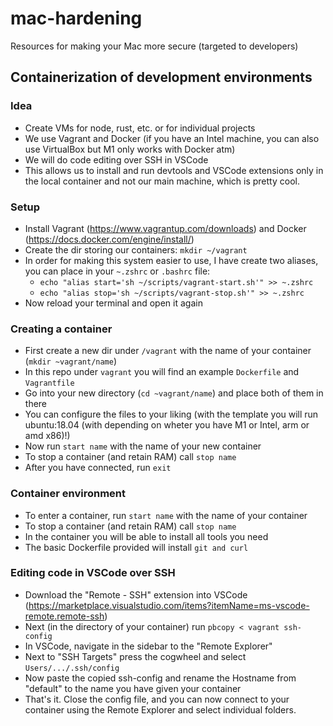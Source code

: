 # mac-hardening
Resources for making your Mac more secure (targeted to developers)

## Containerization of development environments
### Idea
- Create VMs for node, rust, etc. or for individual projects
- We use Vagrant and Docker (if you have an Intel machine, you can also use VirtualBox but M1 only works with Docker atm)
- We will do code editing over SSH in VSCode
- This allows us to install and run devtools and VSCode extensions only in the local container and not our main machine, which is pretty cool.

### Setup
- Install Vagrant (https://www.vagrantup.com/downloads) and Docker (https://docs.docker.com/engine/install/)
- Create the dir storing our containers: `mkdir ~/vagrant`
- In order for making this system easier to use, I have create two aliases, you can place in your `~.zshrc` or `.bashrc` file:
  - `echo "alias start='sh ~/scripts/vagrant-start.sh'" >> ~.zshrc`
  - `echo "alias stop='sh ~/scripts/vagrant-stop.sh'" >> ~.zshrc`
- Now reload your terminal and open it again

### Creating a container
- First create a new dir under `/vagrant` with the name of your container (`mkdir ~vagrant/name`)
- In this repo under `vagrant` you will find an example `Dockerfile` and `Vagrantfile`
- Go into your new directory (`cd ~vagrant/name`) and place both of them in there
- You can configure the files to your liking (with the template you will run ubuntu:18.04 (with depending on wheter you have M1 or Intel, arm or amd x86)!)
- Now run `start name` with the name of your new container
- To stop a container (and retain RAM) call `stop name`
- After you have connected, run `exit`

### Container environment
- To enter a container, run `start name` with the name of your container
- To stop a container (and retain RAM) call `stop name`
- In the container you will be able to install all tools you need
- The basic Dockerfile provided will install `git and curl`

### Editing code in VSCode over SSH
- Download the "Remote - SSH" extension into VSCode (https://marketplace.visualstudio.com/items?itemName=ms-vscode-remote.remote-ssh)
- Next (in the directory of your container) run `pbcopy < vagrant ssh-config`
- In VSCode, navigate in the sidebar to the "Remote Explorer"
- Next to "SSH Targets" press the cogwheel and select `Users/.../.ssh/config`
- Now paste the copied ssh-config and rename the Hostname from "default" to the name you have given your container
- That's it. Close the config file, and you can now connect to your container using the Remote Explorer and select individual folders.
